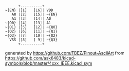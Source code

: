 

	      +----------+
	~{EN} |[1]   [16]| VDD
	   A0 |[2]   [15]| ~{EN}
	   A1 |[3]   [14]| A0
	~{Q0} |[4]   [13]| A1
	~{Q1} |[5]   [12]| ~{Q0}
	~{Q2} |[6]   [11]| ~{Q1}
	~{Q3} |[7]   [10]| ~{Q2}
	  VSS |[8]   [ 9]| ~{Q3}
	      +----------+


generated by https://github.com/FBEZ/Pinout-AsciiArt from https://github.com/ask6483/kicad-symbols/blob/master/4xxx_IEEE.kicad_sym